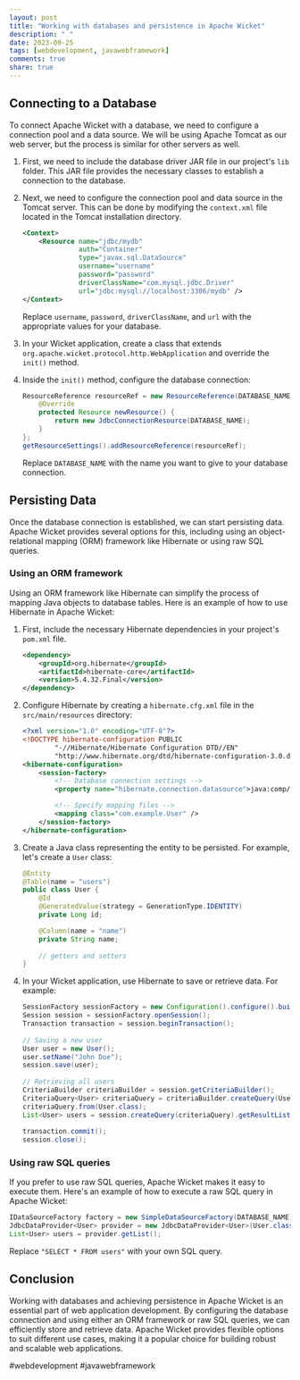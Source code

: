 ```yaml
---
layout: post
title: "Working with databases and persistence in Apache Wicket"
description: " "
date: 2023-09-25
tags: [webdevelopment, javawebframework]
comments: true
share: true
---
```


## Connecting to a Database

To connect Apache Wicket with a database, we need to configure a connection pool and a data source. We will be using Apache Tomcat as our web server, but the process is similar for other servers as well.

1. First, we need to include the database driver JAR file in our project's `lib` folder. This JAR file provides the necessary classes to establish a connection to the database.

2. Next, we need to configure the connection pool and data source in the Tomcat server. This can be done by modifying the `context.xml` file located in the Tomcat installation directory.

    ```xml
    <Context>
        <Resource name="jdbc/mydb"
                  auth="Container"
                  type="javax.sql.DataSource"
                  username="username"
                  password="password"
                  driverClassName="com.mysql.jdbc.Driver"
                  url="jdbc:mysql://localhost:3306/mydb" />
    </Context>
    ```

    Replace `username`, `password`, `driverClassName`, and `url` with the appropriate values for your database.

3. In your Wicket application, create a class that extends `org.apache.wicket.protocol.http.WebApplication` and override the `init()` method.

4. Inside the `init()` method, configure the database connection:

    ```java
    ResourceReference resourceRef = new ResourceReference(DATABASE_NAME) {
        @Override
        protected Resource newResource() {
            return new JdbcConnectionResource(DATABASE_NAME);
        }
    };
    getResourceSettings().addResourceReference(resourceRef);
    ```

    Replace `DATABASE_NAME` with the name you want to give to your database connection.

## Persisting Data

Once the database connection is established, we can start persisting data. Apache Wicket provides several options for this, including using an object-relational mapping (ORM) framework like Hibernate or using raw SQL queries.

### Using an ORM framework

Using an ORM framework like Hibernate can simplify the process of mapping Java objects to database tables. Here is an example of how to use Hibernate in Apache Wicket:

1. First, include the necessary Hibernate dependencies in your project's `pom.xml` file.

    ```xml
    <dependency>
        <groupId>org.hibernate</groupId>
        <artifactId>hibernate-core</artifactId>
        <version>5.4.32.Final</version>
    </dependency>
    ```

2. Configure Hibernate by creating a `hibernate.cfg.xml` file in the `src/main/resources` directory:

    ```xml
    <?xml version="1.0" encoding="UTF-8"?>
    <!DOCTYPE hibernate-configuration PUBLIC
            "-//Hibernate/Hibernate Configuration DTD//EN"
            "http://www.hibernate.org/dtd/hibernate-configuration-3.0.dtd">
    <hibernate-configuration>
        <session-factory>
            <!-- Database connection settings -->
            <property name="hibernate.connection.datasource">java:comp/env/jdbc/mydb</property>
    
            <!-- Specify mapping files -->
            <mapping class="com.example.User" />
        </session-factory>
    </hibernate-configuration>
    ```

3. Create a Java class representing the entity to be persisted. For example, let's create a `User` class:

    ```java
    @Entity
    @Table(name = "users")
    public class User {
        @Id
        @GeneratedValue(strategy = GenerationType.IDENTITY)
        private Long id;
    
        @Column(name = "name")
        private String name;
        
        // getters and setters
    }
    ```

4. In your Wicket application, use Hibernate to save or retrieve data. For example:

    ```java
    SessionFactory sessionFactory = new Configuration().configure().buildSessionFactory();
    Session session = sessionFactory.openSession();
    Transaction transaction = session.beginTransaction();
  
    // Saving a new user
    User user = new User();
    user.setName("John Doe");
    session.save(user);
  
    // Retrieving all users
    CriteriaBuilder criteriaBuilder = session.getCriteriaBuilder();
    CriteriaQuery<User> criteriaQuery = criteriaBuilder.createQuery(User.class);
    criteriaQuery.from(User.class);
    List<User> users = session.createQuery(criteriaQuery).getResultList();
  
    transaction.commit();
    session.close();
    ```

### Using raw SQL queries

If you prefer to use raw SQL queries, Apache Wicket makes it easy to execute them. Here's an example of how to execute a raw SQL query in Apache Wicket:

```java
IDataSourceFactory factory = new SimpleDataSourceFactory(DATABASE_NAME);
JdbcDataProvider<User> provider = new JdbcDataProvider<User>(User.class, "SELECT * FROM users", factory);
List<User> users = provider.getList();
```

Replace `"SELECT * FROM users"` with your own SQL query.

## Conclusion

Working with databases and achieving persistence in Apache Wicket is an essential part of web application development. By configuring the database connection and using either an ORM framework or raw SQL queries, we can efficiently store and retrieve data. Apache Wicket provides flexible options to suit different use cases, making it a popular choice for building robust and scalable web applications.

#webdevelopment #javawebframework
